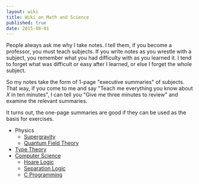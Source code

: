 ```yaml
---
layout: wiki
title: Wiki on Math and Science
published: true
date: 2015-08-01
---
```


People always ask me why I take notes. I tell them, if you become a
professor, you must teach subjects. If you write notes as you wrestle
with a subject, you remember what you had difficulty with as you learned
it. I tend to forget what was difficult or easy after I learned, or else
I forget the whole subject.

So my notes take the form of 1-page "executive summaries" of
subjects. That way, if you come to me and say "Teach me everything you
know about *X* in ten minutes", I can tell you "Give me three minutes to
review" and examine the relevant summaries.

It turns out, the one-page summaries are good if they can be used as the
basis for exercises.

- Physics
  - [Supergravity](./sugra/)
  - [Quantum Field Theory](./qft/)
- [Type Theory](./type-theory/)
- [Computer Science](./comp-sci/)
  - [Hoare Logic](./comp-sci/hoare-logic/)
  - [Separation Logic](./comp-sci/separation-logic/)
  - [C Programming](./comp-sci/c/)